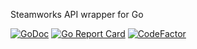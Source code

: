 Steamworks API wrapper for Go

[![GoDoc](https://godoc.org/github.com/zyedidia/steamworks?status.svg)](https://godoc.org/github.com/zyedidia/steamworks)
[![Go Report Card](https://goreportcard.com/badge/github.com/zyedidia/steamworks)](https://goreportcard.com/report/github.com/zyedidia/steamworks)
[![CodeFactor](https://www.codefactor.io/repository/github/benlubar/steamworks/badge)](https://www.codefactor.io/repository/github/benlubar/steamworks)
